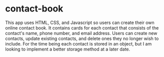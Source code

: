 # contact-book

This app uses HTML, CSS, and Javascript so users can create their own online contact book. It contains cards for each contact that consists of  the contact's name, phone number, and email address. Users can create new contacts, update existing contacts, and delete ones they no longer wish to include. For the time being each contact is stored in an object, but I am looking to implement a better storage method at a later date. 
